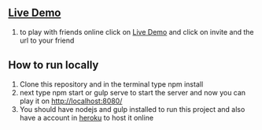 ## [Live Demo](https://geervan-connect-4.herokuapp.com/)
1. to play with friends online click on [Live Demo](https://geervan-connect-4.herokuapp.com/) and click on invite and the url to your friend
## How to run locally
1. Clone this repository and in the terminal type npm install
2.  next type npm start or gulp serve to start the server and now you can play it on [http://localhost:8080/](http://localhost:8080/)
3.  You should have nodejs and gulp installed to run this project  and also have a account in [heroku](http://heroku.com/) to host it online
